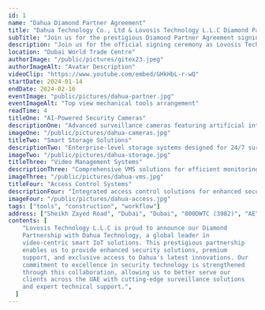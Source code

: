 ```yaml
---
id: 1
name: "Dahua Diamond Partner Agreement"
title: "Dahua Technology Co., Ltd & Lovosis Technology L.L.C Diamond Partner Agreement Dubai 2025"
subTitle: "Join us for the prestigious Diamond Partner Agreement signing ceremony between Lovosis Technology L.L.C and Dahua Technology Co., Ltd, marking a significant milestone in delivering premium security solutions across the UAE market."
description: "Join us for the official signing ceremony as Lovosis Technology L.L.C becomes a Diamond Partner of Dahua Technology. This prestigious partnership marks a significant milestone in our commitment to delivering top-tier security solutions in the UAE market. The ceremony will include a presentation of our enhanced service capabilities and exclusive partnership benefits."
location: "Dubai World Trade Centre"
authorImage: "/public/pictures/gitex23.jpeg"
authorImageAlt: "Avatar Description"
videoClip: "https://www.youtube.com/embed/GHkHbL-r-wQ"
startDate: 2024-01-14
endDate: 2024-02-16
eventImage: "public/pictures/dahua-partner.jpg"
eventImageAlt: "Top view mechanical tools arrangement"
readTime: 4
titleOne: "AI-Powered Security Cameras"
descriptionOne: "Advanced surveillance cameras featuring artificial intelligence capabilities for smart detection and analytics"
imageOne: "/public/pictures/dahua-cameras.jpg"
titleTwo: "Smart Storage Solutions"
descriptionTwo: "Enterprise-level storage systems designed for 24/7 surveillance operations with enhanced reliability"
imageTwo: "/public/pictures/dahua-storage.jpg"
titleThree: "Video Management Systems"
descriptionThree: "Comprehensive VMS solutions for efficient monitoring and management of security infrastructure"
imageThree: "/public/pictures/dahua-vms.jpg"
titleFour: "Access Control Systems"
descriptionFour: "Integrated access control solutions for enhanced security management and visitor tracking"
imageFour: "/public/pictures/dahua-access.jpg"
tags: ["tools", "construction", "workflow"]
address: ["Sheikh Zayed Road", "Dubai", "Dubai", "800DWTC (3982)", "AE"]
contents: [
    "Lovosis Technology L.L.C is proud to announce our Diamond
    Partnership with Dahua Technology, a global leader in
    video-centric smart IoT solutions. This prestigious partnership
    enables us to provide enhanced security solutions, premium
    support, and exclusive access to Dahua's latest innovations. Our
    commitment to excellence in security technology is strengthened
    through this collaboration, allowing us to better serve our
    clients across the UAE with cutting-edge surveillance solutions
    and expert technical support.",
  ]
---
```

